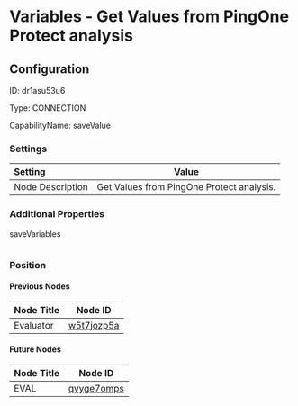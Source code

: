 # Variables - Get Values from PingOne Protect analysis
## Configuration
ID:  dr1asu53u6

Type: CONNECTION 

CapabilityName: saveValue

### Settings
| Setting | Value  |
| :------------------------ | ---------------------------------------- |
| Node Description | Get Values from PingOne Protect analysis. | 





### Additional Properties
saveVariables
```
```





### Position

#### Previous Nodes
| Node Title | Node ID |
| :------------- | ------------ |
| Evaluator | [w5t7jozp5a](./w5t7jozp5a.md) | 
 
 #### Future Nodes
| Node Title | Node ID |
| :------------- | ------------ |
| EVAL |[qvyge7omps](./qvyge7omps.md) | 
